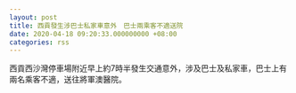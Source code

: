 ```yaml
---
layout: post
title: 西貢發生涉巴士私家車意外　巴士兩乘客不適送院
date: 2020-04-18 09:20:33.000000000 +08:00
categories: rss
---
```


西貢西沙灣停車場附近早上約7時半發生交通意外，涉及巴士及私家車，巴士上有兩名乘客不適，送往將軍澳醫院。
